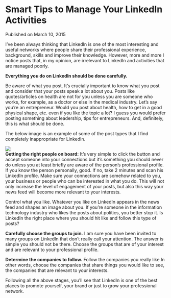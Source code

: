 # Smart Tips to Manage Your LinkedIn Activities

Published on March 10, 2015

I’ve been always thinking that LinkedIn is one of the most interesting and useful networks where people share their professional experience, background, skills and improve their knowledge. However, more and more I notice posts that, in my opinion, are irrelevant to LinkedIn and activities that are managed poorly.

**Everything you do on LinkedIn should be done carefully.**

Be aware of what you post. It’s crucially important to know what you post and consider that your posts speak a lot about you. Posts like quotes/articles on health are not for you unless you are someone who works, for example, as a doctor or else in the medical industry. Let’s say you’re an entrepreneur. Would you post about health, how to get in a good physical shape, etc. even if you like the topic a lot? I guess you would prefer posting something about leadership, tips for entrepreneurs. And, definitely, this is what should be done.

The below image is an example of some of the post types that I find completely inappropriate for LinkedIn.

![](https://media.licdn.com/mpr/mpr/AAEAAQAAAAAAAAL9AAAAJDExNjYyMzQ3LWU2MjAtNGVjYS1hZTAwLTRmYWFmY2RiYjg0NQ.jpg)  
**Getting the right people on board:** It’s very simple to click the button and accept someone into your connections but it’s something you should never do unless you at least briefly are aware of the person’s professional profile. If you know the person personally, good. If no, take 2 minutes and scan his LinkedIn profile. Make sure your connections are somehow related to you, your business or people who can be interested in what you do. This will not only increase the level of engagement of your posts, but also this way your news feed will become more relevant to your interests.

Control what you like. Whatever you like on LinkedIn appears in the news feed and shapes an image about you. If you’re someone in the information technology industry who likes the posts about politics, you better stop it. Is LinkedIn the right place where you should hit like and follow this type of posts?

**Carefully choose the groups to join.** I am sure you have been invited to many groups on LinkedIn that don’t really call your attention. The answer is simple you should not be there. Choose the groups that are of your interest and are relevant to your professional profile.

**Determine the companies to follow.** Follow the companies you really like.In other words, choose the companies that share things you would like to see, the companies that are relevant to your interests.

Following all the above stages, you’ll see that LinkedIn is one of the best places to promote yourself, your brand or just to grow your professional network.
	